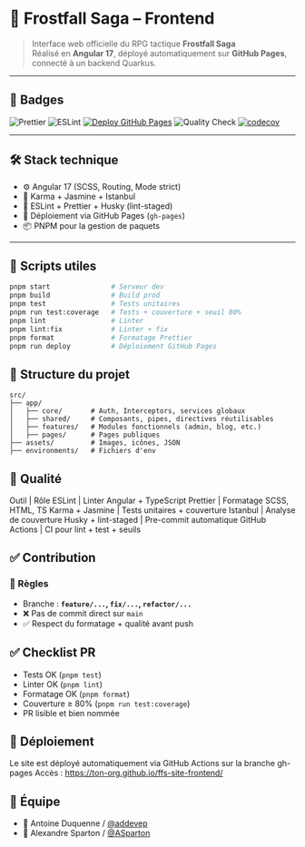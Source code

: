 # 🌌 Frostfall Saga – Frontend

> Interface web officielle du RPG tactique **Frostfall Saga**  
> Réalisé en **Angular 17**, déployé automatiquement sur **GitHub Pages**, connecté à un backend Quarkus.

---

## 📛 Badges

![Prettier](https://img.shields.io/badge/code_style-prettier-ff69b4.svg)
![ESLint](https://img.shields.io/badge/linting-eslint-blue.svg)
[![Deploy GitHub Pages](https://img.shields.io/github/deployments/Mythic-North-Games/ffs-site-frontend/github-pages?label=github%20pages)](https://mythic-north-games.github.io/ffs-site-frontend/)
![Quality Check](https://github.com/Mythic-North-Games/ffs-site-frontend/actions/workflows/quality.yml/badge.svg?branch=main)
[![codecov](https://codecov.io/gh/Mythic-North-Games/ffs-site-frontend/branch/main/graph/badge.svg)](https://codecov.io/gh/Mythic-North-Games/ffs-site-frontend)


---

## 🛠️ Stack technique

- ⚙️ Angular 17 (SCSS, Routing, Mode strict)
- 🧪 Karma + Jasmine + Istanbul
- 🧹 ESLint + Prettier + Husky (lint-staged)
- 🔄 Déploiement via GitHub Pages (`gh-pages`)
- 📦 PNPM pour la gestion de paquets

---

## 🚀 Scripts utiles

```bash
pnpm start               # Serveur dev
pnpm build               # Build prod
pnpm test                # Tests unitaires
pnpm run test:coverage   # Tests + couverture + seuil 80%
pnpm lint                # Linter
pnpm lint:fix            # Linter + fix
pnpm format              # Formatage Prettier
pnpm run deploy          # Déploiement GitHub Pages
```

## 🧱 Structure du projet

```text
src/
├── app/
│   ├── core/       # Auth, Interceptors, services globaux
│   ├── shared/     # Composants, pipes, directives réutilisables
│   ├── features/   # Modules fonctionnels (admin, blog, etc.)
│   ├── pages/      # Pages publiques
├── assets/         # Images, icônes, JSON
├── environments/   # Fichiers d'env
```

## 🧪 Qualité

Outil | Rôle
ESLint | Linter Angular + TypeScript
Prettier | Formatage SCSS, HTML, TS
Karma + Jasmine | Tests unitaires + couverture
Istanbul | Analyse de couverture
Husky + lint-staged | Pre-commit automatique
GitHub Actions | CI pour lint + test + seuils

## ✅ Contribution
### 📌 Règles

* Branche : **``feature/...``, ``fix/...``, ``refactor/...``**
* ❌ Pas de commit direct sur ``main``
* ✅ Respect du formatage + qualité avant push

## ✅ Checklist PR
* Tests OK (``pnpm test``)
* Linter OK (``pnpm lint``)
* Formatage OK (``pnpm format``)
* Couverture ≥ 80% (``pnpm run test:coverage``)
* PR lisible et bien nommée

## 🚀 Déploiement
Le site est déployé automatiquement via GitHub Actions sur la branche gh-pages
Accès : https://ton-org.github.io/ffs-site-frontend/

## 👥 Équipe
* 👤 Antoine Duquenne / [@addevep](https://github.com/addevep)
* 👤 Alexandre Sparton / [@ASparton](https://github.com/ASparton)
